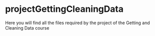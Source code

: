 projectGettingCleaningData
==========================

Here you will find all the files required by the project of the Getting and Cleaning Data course
